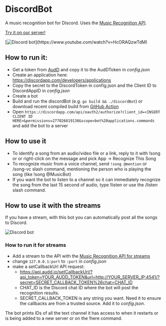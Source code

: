 # DiscordBot

A music recognition bot for Discord. Uses the [Music Recognition API](https://audd.io/).

[Try it on our server!](https://audd.cc/discord)

[![Discord bot](https://audd.tech/discord.jpg?)](https://www.youtube.com/watch?v=HcORAQzwTdM)

## How to run it:
- Get a token from [AudD](https://dashboard.audd.io) and copy it to the AudDToken in *config.json*
- Create an application here: https://discordapp.com/developers/applications
- Copy the secret to the DiscordToken in config.json and the Client ID to DiscordAppID in *config.json*
- Create a bot
- Build and run the discordBot (e.g. `go build && ./discordBot`) or download recent compiled build from [GitHub Action](https://github.com/AudDMusic/DiscordBot/actions/workflows/go.yml)
- Open `https://discordapp.com/api/oauth2/authorize?client_id=<INSERT CLIENT ID HERE>&permissions=277026819136&scope=bot%20applications.commands` and add the bot to a server

## How to use it
- To identify a song from an audio/video file or a link, reply to it with !song or or right-click on the message and pick App -> Recognize This Song
- To recognize music from a voice channel, send `!song @mention` or /song-vc slash command, mentioning the person who is playing the song (like !song @MusicBot)
- If you want the bot to listen to a channel so it can immediately recognize the song from the last 15 second of audio, type !listen or use the /listen slash command.

## How to use it with the streams

If you have a stream, with this bot you can automatically post all the songs to Discord.

![Discord bot](https://audd.tech/discord2.png)

### How to run it for streams
- Add a stream to the API with the [Music Recognition API for streams](https://docs.audd.io/streams/)
- change `127.0.0.1:port` to `:port` in *config.json* 
- make a setCallbackUrl API request:
  * https://api.audd.io/setCallbackUrl/?api_token=YOUR_AUDD_TOKEN&url=http://YOUR_SERVER_IP:4541/?secret=SECRET_CALLBACK_TOKEN%26chat=CHAT_ID
  * CHAT_ID is the Discord chat ID where the bot will post the recognition results.
  * SECRET_CALLBACK_TOKEN is any string you want. Need it to ensure the callbacks are from a trusted source. Add it to *config.json*.

The bot prints IDs of all the text channel it has access to when it restarts or is being added to a new server or on the !here command.
